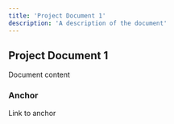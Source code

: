 ```yaml
---
title: 'Project Document 1'
description: 'A description of the document'
---
```


## Project Document 1

Document content

### Anchor

Link to anchor

